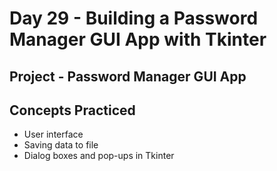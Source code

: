 # Day 29 - Building a Password Manager GUI App with Tkinter

## Project - Password Manager GUI App



## Concepts Practiced

- User interface
- Saving data to file
- Dialog boxes and pop-ups in Tkinter
